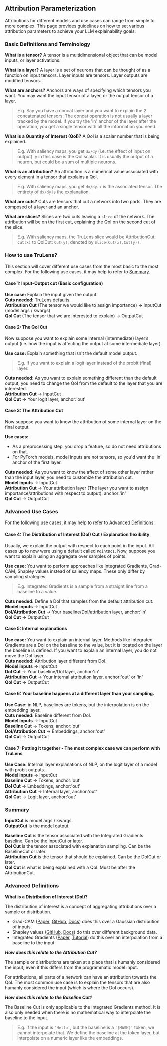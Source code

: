 ## Attribution Parameterization 

Attributions for different models and use cases can range from simple to more complex. This page provides guidelines on how to set various attribution parameters to achieve your LLM explainability goals.

### Basic Definitions and Terminology

**What is a tensor?**
A tensor is a multidimensional object that can be model inputs, or layer activations.

**What is a layer?**
A layer is a set of neurons that can be thought of as a function on input tensors. Layer inputs are tensors. Layer outputs are modified tensors.

**What are anchors?**
Anchors are ways of specifying which tensors you want. You may want the input tensor of a layer, or the output tensor of a layer. 

> E.g. Say you have a concat layer and you want to explain the 2 concatenated tensors. The concat operation is not usually a layer tracked by the model. If you try the 'in' anchor of the layer after the operation, you get a single tensor with all the information you need.

**What is a Quantity of Interest (QoI)?**
A QoI is a scalar number that is being explained. 

> E.g. With saliency maps, you get `dx/dy` (i.e. the effect of input on output). `y` in this case is the QoI scalar. It is usually the output of a neuron, but could be a sum of multiple neurons.

**What is an attribution?**
An attribution is a numerical value associated with every element in a tensor that explains a QoI. 

> E.g. With saliency maps, you get `dx/dy`. `x` is the associated tensor. The entirety of `dx/dy` is the explanation.

**What are cuts?**
Cuts are tensors that cut a network into two parts. They are composed of a layer and an anchor.

**What are slices?**
Slices are two cuts leaving a `slice` of the network. The attribution will be on the first cut, explaining the QoI on the second cut of the slice.

> E.g. With saliency maps, the TruLens slice would be AttributionCut: `Cut(x)` to QoICut: `Cut(y)`, denoted by `Slice(Cut(x),Cut(y))`.

### How to use TruLens?

This section will cover different use cases from the most basic to the most complex. For the following use cases, it may help to refer to [Summary](#summary).

#### Case 1: Input-Output cut (Basic configuration)

**Use case:** Explain the input given the output.  
**Cuts needed:** TruLens defaults.  
**Attribution Cut** (The tensor we would like to assign importance) → InputCut (model args / kwargs)  
**QoI Cut** (The tensor that we are interested to explain) → OutputCut
  
#### Case 2: The QoI Cut

Now suppose you want to explain some internal (intermediate) layer’s output (i.e. how the input is affecting the output at some intermediate layer).

**Use case:** Explain something that isn't the default model output. 

> E.g. If you want to explain a logit layer instead of the probit (final) layer.

**Cuts needed:** As you want to explain something different than the default output, you need to change the QoI from the default to the layer that you are interested.  
**Attribution Cut** → InputCut  
**QoI Cut** → Your logit layer, anchor:'out'
 
#### Case 3: The Attribution Cut
Now suppose you want to know the attribution of some internal layer on the final output. 

**Use cases:** 

* As a preprocessing step, you drop a feature, so do not need attributions on that.
* For PyTorch models, model inputs are not tensors, so you'd want the 'in' anchor of the first layer.  

**Cuts needed:** As you want to know the affect of some other layer rather than the input layer, you need to customize the attribution cut.  
**Model inputs** → InputCut  
**Attribution Cut** → Your attribution layer (The layer you want to assign importance/attributions with respect to output), anchor:'in'  
**QoI Cut** → OutputCut

### Advanced Use Cases
For the following use cases, it may help to refer to [Advanced Definitions](#advanced-definitions).

#### Case 4: The Distribution of Interest (DoI) Cut / Explanation flexibility

Usually, we explain the output with respect to each point in the input. All cases up to now were using a default called `PointDoI`. Now, suppose you want to explain using an aggregate over samples of points.  

**Use case:** You want to perform approaches like Integrated Gradients, Grad-CAM, Shapley values instead of saliency maps. These only differ by sampling strategies.

> E.g. Integrated Gradients is a sample from a straight line from a baseline to a value.

**Cuts needed:** Define a DoI that samples from the default attribution cut.  
**Model inputs** → InputCut  
**DoI/Attribution Cut** → Your baseline/DoI/attribution layer, anchor:'in'  
**QoI Cut** → OutputCut
 
#### Case 5: Internal explanations

**Use case:** You want to explain an internal layer. Methods like Integrated Gradients are a DoI on the baseline to the value, but it is located on the layer the baseline is defined.
If you want to explain an internal layer, you do not move the DoI layer.  
**Cuts needed:** Attribution layer different from DoI.  
**Model inputs** → InputCut  
**DoI Cut** → Your baseline/DoI layer, anchor:'in'  
**Attribution Cut** → Your internal attribution layer, anchor:'out' or 'in'  
**QoI Cut** → OutputCut
 
#### Case 6: Your baseline happens at a different layer than your sampling.

**Use Case:** in NLP, baselines are tokens, but the interpolation is on the embedding layer.  
**Cuts needed:** Baseline different from DoI.  
**Model inputs** → InputCut  
**Baseline Cut** → Tokens, anchor:'out'  
**DoI/Attribution Cut** → Embeddings, anchor:'out'  
**QoI Cut** → OutputCut
 
#### Case 7: Putting it together - The most complex case we can perform with TruLens

**Use Case:** Internal layer explanations of NLP, on the logit layer of a model with probit outputs.  
**Model inputs** → InputCut  
**Baseline Cut** → Tokens, anchor:'out'  
**DoI Cut** → Embeddings, anchor:'out'  
**Attribution Cut** → Internal layer, anchor:'out'  
**QoI Cut** → Logit layer, anchor:'out'
 
### Summary

**InputCut** is model args / kwargs.  
**OutputCut** is the model output.

**Baseline Cut** is the tensor associated with the Integrated Gradients baseline. Can be the InputCut or later.  
**DoI Cut** is the tensor associated with explanation sampling. Can be the BaselineCut or later.  
**Attribution Cut** is the tensor that should be explained. Can be the DoICut or later.  
**QoI Cut** is what is being explained with a QoI. Must be after the AttributionCut.

### Advanced Definitions

**What is a Distribution of Interest (DoI)?**

The distribution of interest is a concept of aggregating attributions over a sample or distribution. 

* Grad-CAM ([Paper](https://ieeexplore.ieee.org/document/8237336), [GitHub](https://github.com/jacobgil/pytorch-grad-cam), [Docs](https://jacobgil.github.io/pytorch-gradcam-book/introduction.html)) does this over a Gaussian distribution of inputs. 
* Shapley values ([GitHub](https://github.com/slundberg/shap), [Docs](https://shap.readthedocs.io/en/latest/)) do this over different background data. 
* Integrated Gradients ([Paper](https://arxiv.org/abs/1703.01365), [Tutorial](https://www.tensorflow.org/tutorials/interpretability/integrated_gradients)) do this over an interpolation from a baseline to the input.

***How does this relate to the Attribution Cut?***

The sample or distributions are taken at a place that is humanly considered the input, even if this differs from the programmatic model input.

For attributions, all parts of a network can have an attribution towards the QoI. The most common use case is to explain the tensors that are also humanly considered the input (which is where the DoI occurs).

***How does this relate to the Baseline Cut?***

The Baseline Cut is only applicable to the Integrated Gradients method. It is also only needed when there is no mathematical way to interpolate the baseline to the input.

> E.g. if the input is `'Hello'`, but the baseline is a `'[MASK]'` token, we cannot interpolate that. We define the baseline at the token layer, but interpolate on a numeric layer like the embeddings.